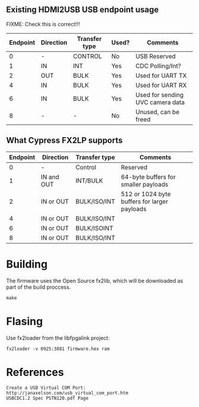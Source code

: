 
## Existing HDMI2USB USB endpoint usage

FIXME: Check this is correct!!!

| Endpoint | Direction | Transfer type | Used? | Comments                              |
| -------- | --------- | ------------- | ----- | --------------------------------------|
|     0    |     -     | CONTROL       | No    | USB Reserved                          |
|     1    |    IN     | INT           | Yes   | CDC Polling/Int?                      |
|     2    |    OUT    | BULK          | Yes   | Used for UART TX                      |
|     4    |    IN     | BULK          | Yes   | Used for UART RX                      |
|     6    |    IN     | BULK          | Yes   | Used for sending UVC camera data      |
|     8    |     -     | -             | No    | Unused, can be freed                  |


## What Cypress FX2LP supports

| Endpoint | Direction  | Transfer type | Comments                              |
| -------- | ---------- | ------------- | --------------------------------------|
|     0    |      -     | Control       | Reserved |
|     1    | IN and OUT | INT/BULK      | 64-byte buffers for smaller payloads |
|     2    | IN or OUT  | BULK/ISO/INT  | 512 or 1024 byte buffers for larger payloads |
|     4    | IN or OUT  | BULK/ISO/INT  |  |
|     6    | IN or OUT  | BULK/ISOINT   |  |
|     8    | IN or OUT  | BULK/ISO/INT  |  |


# Building

The firmware uses the Open Source fx2lib, which will be downloaded as part of
the build proccess.

`make`

# Flasing

Use fx2loader from the libfpgalink project:

`fx2loader -v 0925:3881 firmware.hex ram`


# References
    Create a USB Virtual COM Port: http://janaxelson.com/usb_virtual_com_port.htm
    USBCDC1.2 Spec PSTN120.pdf Page

